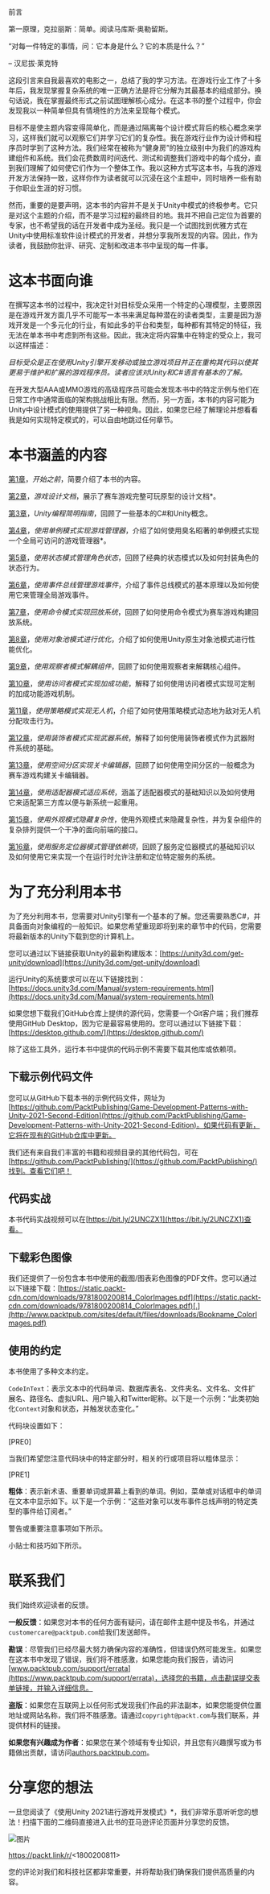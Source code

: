前言

第一原理，克拉丽斯：简单。阅读马库斯·奥勒留斯。

“对每一件特定的事情，问：它本身是什么？它的本质是什么？”

– 汉尼拔·莱克特

这段引言来自我最喜欢的电影之一，总结了我的学习方法。在游戏行业工作了十多年后，我发现掌握复杂系统的唯一正确方法是将它分解为其最基本的组成部分。换句话说，我在掌握最终形式之前试图理解核心成分。在这本书的整个过程中，你会发现我以一种简单但具有情境性的方法来呈现每个模式。

目标不是使主题内容变得简单化，而是通过隔离每个设计模式背后的核心概念来学习，这样我们就可以观察它们并学习它们的复杂性。我在游戏行业作为设计师和程序员时学到了这种方法。我们经常在被称为“健身房”的独立级别中为我们的游戏构建组件和系统。我们会花费数周时间迭代、测试和调整我们游戏中的每个成分，直到我们理解了如何使它们作为一个整体工作。我以这种方式写这本书，与我的游戏开发方法保持一致，这样你作为读者就可以沉浸在这个主题中，同时培养一些有助于你职业生涯的好习惯。

然而，重要的是要声明，这本书的内容并不是关于Unity中模式的终极参考。它只是对这个主题的介绍，而不是学习过程的最终目的地。我并不把自己定位为首要的专家，也不希望我的话在开发者中成为圣经。我只是一个试图找到优雅方式在Unity中使用标准软件设计模式的开发者，并想分享我所发现的内容。因此，作为读者，我鼓励你批评、研究、定制和改进本书中呈现的每一件事。

# 这本书面向谁

在撰写这本书的过程中，我决定针对目标受众采用一个特定的心理模型，主要原因是在游戏开发方面几乎不可能写一本书来满足每种潜在的读者类型，主要是因为游戏开发是一个多元化的行业，有如此多的平台和类型，每种都有其特定的特征，我无法在单本书中考虑到所有这些。因此，我决定将内容集中在特定的受众上，我可以这样描述：

*目标受众是正在使用Unity引擎开发移动或独立游戏项目并正在重构其代码以使其更易于维护和扩展的游戏程序员。读者应该对Unity和C#语言有基本的了解。*

在开发大型AAA或MMO游戏的高级程序员可能会发现本书中的特定示例与他们在日常工作中通常面临的架构挑战相比有限。然而，另一方面，本书的内容可能为Unity中设计模式的使用提供了另一种视角。因此，如果您已经了解理论并想看看我是如何实现特定模式的，可以自由地跳过任何章节。

# 本书涵盖的内容

[第1章](99b2e19e-d2e5-470d-adbd-3774d27bca1f.xhtml)，*开始之前*，简要介绍了本书的内容。

[第2章](9f089286-fe13-4bed-8f65-18aca63e6e6b.xhtml)，*游戏设计文档*，展示了赛车游戏完整可玩原型的设计文档*。

[第3章](c71c8dd0-2787-43e0-a140-d9cc4ab41ff9.xhtml)，*Unity编程简明指南*，回顾了一些基本的C#和Unity概念。

[第4章](b920c25b-0b5f-48cd-b6dd-99a3113fb98e.xhtml)，*使用单例模式实现游戏管理器*，介绍了如何使用臭名昭著的单例模式实现一个全局可访问的游戏管理器*。

[第5章](876d30c0-4950-4ebc-9238-94240ffbb373.xhtml)，*使用状态模式管理角色状态*，回顾了经典的状态模式以及如何封装角色的状态行为。

[第6章](75ba1c8b-0c32-4001-ae33-d9d79e276408.xhtml)，*使用事件总线管理游戏事件*，介绍了事件总线模式的基本原理以及如何使用它来管理全局游戏事件。

[第7章](040053dd-6f0c-41ce-baad-d8217e3eb09e.xhtml)，*使用命令模式实现回放系统*，回顾了如何使用命令模式为赛车游戏构建回放系统。

[第8章](8666de37-3f83-4517-8d2d-dfcd1887ded7.xhtml)，*使用对象池模式进行优化*，介绍了如何使用Unity原生对象池模式进行性能优化。

[第9章](b5d30297-839c-4e43-bc9d-46c4bef9a3e3.xhtml)，*使用观察者模式解耦组件*，回顾了如何使用观察者来解耦核心组件。

[第10章](1c2547b9-d3cb-4bbc-8e42-e41f6d856b37.xhtml)，*使用访问者模式实现加成功能*，解释了如何使用访问者模式实现可定制的加成功能游戏机制。

[第11章](1b6eac3e-74e7-472b-8163-101180058865.xhtml)，*使用策略模式实现无人机*，介绍了如何使用策略模式动态地为敌对无人机分配攻击行为。

[第12章](85dd508a-1421-4647-a76b-baccbe383caa.xhtml)，*使用装饰者模式实现武器系统*，解释了如何使用装饰者模式作为武器附件系统的基础。

[第13章](ec6a7c76-5ad5-4c4e-ada4-15d2100a2f2b.xhtml)，*使用空间分区实现关卡编辑器*，回顾了如何使用空间分区的一般概念为赛车游戏构建关卡编辑器。

[第14章](13db5933-663b-4f1f-8ff6-4e0d3f869706.xhtml)，*使用适配器模式适应系统*，涵盖了适配器模式的基础知识以及如何使用它来适配第三方库以便与新系统一起重用。

[第15章](bd322b94-d8f9-47a7-a448-56e8ec819b5d.xhtml)，*使用外观模式隐藏复杂性*，使用外观模式来隐藏复杂性，并为复杂组件的复杂排列提供一个干净的面向前端的接口。

[第16章](ce58cae4-932e-46ba-ac1d-17c8ea7137d5.xhtml)，*使用服务定位器模式管理依赖项*，回顾了服务定位器模式的基础知识以及如何使用它来实现一个在运行时允许注册和定位特定服务的系统。

# 为了充分利用本书

为了充分利用本书，您需要对Unity引擎有一个基本的了解。您还需要熟悉C#，并具备面向对象编程的一般知识。如果您希望重现即将到来的章节中的代码，您需要将最新版本的Unity下载到您的计算机上。

您可以通过以下链接获取Unity的最新构建版本：[https://unity3d.com/get-unity/download](https://unity3d.com/get-unity/download)

运行Unity的系统要求可以在以下链接找到：[https://docs.unity3d.com/Manual/system-requirements.html](https://docs.unity3d.com/Manual/system-requirements.html)

如果您想下载我们GitHub仓库上提供的源代码，您需要一个Git客户端；我们推荐使用GitHub Desktop，因为它是最容易使用的。您可以通过以下链接下载：[https://desktop.github.com/](https://desktop.github.com/)

除了这些工具外，运行本书中提供的代码示例不需要下载其他库或依赖项。

## 下载示例代码文件

您可以从GitHub下载本书的示例代码文件，网址为[https://github.com/PacktPublishing/Game-Development-Patterns-with-Unity-2021-Second-Edition](https://github.com/PacktPublishing/Game-Development-Patterns-with-Unity-2021-Second-Edition)。如果代码有更新，它将在现有的GitHub仓库中更新。

我们还有来自我们丰富的书籍和视频目录的其他代码包，可在[https://github.com/PacktPublishing/](https://github.com/PacktPublishing/)找到。查看它们吧！

## 代码实战

本书代码实战视频可以在[https://bit.ly/2UNCZX1](https://bit.ly/2UNCZX1)查看。

## 下载彩色图像

我们还提供了一份包含本书中使用的截图/图表彩色图像的PDF文件。您可以通过以下链接下载：[https://static.packt-cdn.com/downloads/9781800200814_ColorImages.pdf](https://static.packt-cdn.com/downloads/9781800200814_ColorImages.pdf)[.](http://www.packtpub.com/sites/default/files/downloads/Bookname_ColorImages.pdf)

## 使用的约定

本书使用了多种文本约定。

`CodeInText`：表示文本中的代码单词、数据库表名、文件夹名、文件名、文件扩展名、路径名、虚拟URL、用户输入和Twitter昵称。以下是一个示例：“此类初始化`Context`对象和状态，并触发状态变化。”

代码块设置如下：

[PRE0]

当我们希望您注意代码块中的特定部分时，相关的行或项目将以粗体显示：

[PRE1]

**粗体**：表示新术语、重要单词或屏幕上看到的单词。例如，菜单或对话框中的单词在文本中显示如下。以下是一个示例：“这些对象可以发布事件总线声明的特定类型的事件给订阅者。”

警告或重要注意事项如下所示。

小贴士和技巧如下所示。

# 联系我们

我们始终欢迎读者的反馈。

**一般反馈**：如果您对本书的任何方面有疑问，请在邮件主题中提及书名，并通过`customercare@packtpub.com`给我们发送邮件。

**勘误**：尽管我们已经尽最大努力确保内容的准确性，但错误仍然可能发生。如果您在这本书中发现了错误，我们将不胜感激，如果您能向我们报告，请访问[www.packtpub.com/support/errata](https://www.packtpub.com/support/errata)，选择您的书籍，点击勘误提交表单链接，并输入详细信息。

**盗版**：如果您在互联网上以任何形式发现我们作品的非法副本，如果您能提供位置地址或网站名称，我们将不胜感激。请通过`copyright@packt.com`与我们联系，并提供材料的链接。

**如果您有兴趣成为作者**：如果您在某个领域有专业知识，并且您有兴趣撰写或为书籍做出贡献，请访问[authors.packtpub.com](http://authors.packtpub.com/)。

# 分享您的想法

一旦您阅读了《使用Unity 2021进行游戏开发模式》*，我们非常乐意听听您的想法！扫描下面的二维码直接进入此书的亚马逊评论页面并分享您的反馈。

![图片](img/f5b83504-ccc4-47e7-9561-dfdfd3b16558.png)

https://packt.link/r/<1800200811>

您的评论对我们和科技社区都非常重要，并将帮助我们确保我们提供高质量的内容。
